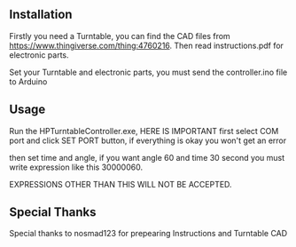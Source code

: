 

## Installation
Firstly you need a Turntable, you can find the CAD files from https://www.thingiverse.com/thing:4760216. Then read instructions.pdf for electronic parts.

Set your Turntable and electronic parts, you must send the controller.ino file to Arduino



## Usage
Run the HPTurntableController.exe, HERE IS IMPORTANT first select COM port and click SET PORT button, if everything is okay you won't get an error

then set time and angle, if you want angle 60 and time 30 second you must write expression like this 30000060. 

EXPRESSIONS OTHER THAN THIS WILL NOT BE ACCEPTED.


## Special Thanks

Special thanks to nosmad123 for prepearing Instructions and Turntable CAD 
